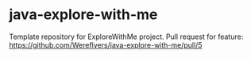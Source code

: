 # java-explore-with-me
Template repository for ExploreWithMe project.
Pull request for feature:
https://github.com/Wereflyers/java-explore-with-me/pull/5
